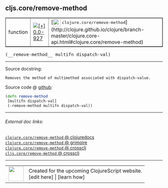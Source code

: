 ## cljs.core/remove-method



 <table border="1">
<tr>
<td>function</td>
<td><a href="https://github.com/cljsinfo/cljs-api-docs/tree/0.0-927"><img valign="middle" alt="[+] 0.0-927" title="Added in 0.0-927" src="https://img.shields.io/badge/+-0.0--927-lightgrey.svg"></a> </td>
<td>
[<img height="24px" valign="middle" src="http://i.imgur.com/1GjPKvB.png"> <samp>clojure.core/remove-method</samp>](http://clojure.github.io/clojure/branch-master/clojure.core-api.html#clojure.core/remove-method)
</td>
</tr>
</table>


 <samp>
(__remove-method__ multifn dispatch-val)<br>
</samp>

---





Source docstring:

```
Removes the method of multimethod associated with dispatch-value.
```


Source code @ [github](https://github.com/clojure/clojurescript/blob/r3263/src/main/cljs/cljs/core.cljs#L9470-L9473):

```clj
(defn remove-method
 [multifn dispatch-val]
 (-remove-method multifn dispatch-val))
```

<!--
Repo - tag - source tree - lines:

 <pre>
clojurescript @ r3263
└── src
    └── main
        └── cljs
            └── cljs
                └── <ins>[core.cljs:9470-9473](https://github.com/clojure/clojurescript/blob/r3263/src/main/cljs/cljs/core.cljs#L9470-L9473)</ins>
</pre>

-->

---



###### External doc links:

[`clojure.core/remove-method` @ clojuredocs](http://clojuredocs.org/clojure.core/remove-method)<br>
[`clojure.core/remove-method` @ grimoire](http://conj.io/store/v1/org.clojure/clojure/1.7.0-beta3/clj/clojure.core/remove-method/)<br>
[`clojure.core/remove-method` @ crossclj](http://crossclj.info/fun/clojure.core/remove-method.html)<br>
[`cljs.core/remove-method` @ crossclj](http://crossclj.info/fun/cljs.core.cljs/remove-method.html)<br>

---

 <table>
<tr><td>
<img valign="middle" align="right" width="48px" src="http://i.imgur.com/Hi20huC.png">
</td><td>
Created for the upcoming ClojureScript website.<br>
[edit here] | [learn how]
</td></tr></table>

[edit here]:https://github.com/cljsinfo/cljs-api-docs/blob/master/cljsdoc/cljs.core_remove-method.cljsdoc
[learn how]:https://github.com/cljsinfo/cljs-api-docs/wiki/cljsdoc-files

<!--

This information was too distracting to show to readers, but I'll leave it
commented here since it is helpful to:

- pretty-print the data used to generate this document
- and show how to retrieve that data



The API data for this symbol:

```clj
{:ns "cljs.core",
 :name "remove-method",
 :signature ["[multifn dispatch-val]"],
 :history [["+" "0.0-927"]],
 :type "function",
 :full-name-encode "cljs.core_remove-method",
 :source {:code "(defn remove-method\n [multifn dispatch-val]\n (-remove-method multifn dispatch-val))",
          :title "Source code",
          :repo "clojurescript",
          :tag "r3263",
          :filename "src/main/cljs/cljs/core.cljs",
          :lines [9470 9473]},
 :full-name "cljs.core/remove-method",
 :clj-symbol "clojure.core/remove-method",
 :docstring "Removes the method of multimethod associated with dispatch-value."}

```

Retrieve the API data for this symbol:

```clj
;; from Clojure REPL
(require '[clojure.edn :as edn])
(-> (slurp "https://raw.githubusercontent.com/cljsinfo/cljs-api-docs/catalog/cljs-api.edn")
    (edn/read-string)
    (get-in [:symbols "cljs.core/remove-method"]))
```

-->
